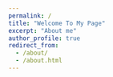 ```yaml
---
permalink: /
title: "Welcome To My Page"
excerpt: "About me"
author_profile: true
redirect_from: 
  - /about/
  - /about.html
---
```


